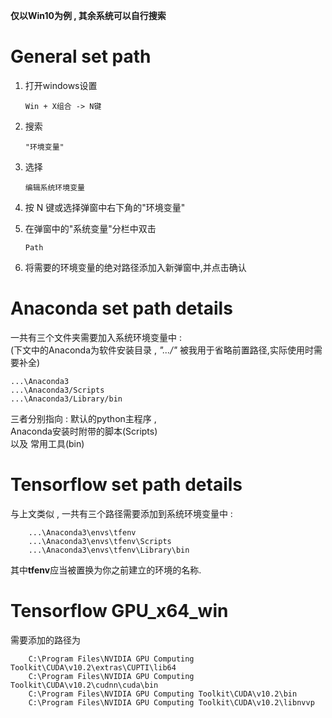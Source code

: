 **仅以Win10为例 , 其余系统可以自行搜索**
# General set path
1.  打开windows设置

        Win + X组合 -> N键 

2.  搜索  
    
        "环境变量"

3.  选择
    
        编辑系统环境变量

4.  按 N 键或选择弹窗中右下角的"环境变量"
5.  在弹窗中的"系统变量"分栏中双击 
    
        Path

6.  将需要的环境变量的绝对路径添加入新弹窗中,并点击确认

# Anaconda set path details
一共有三个文件夹需要加入系统环境变量中 :  
(下文中的Anaconda为软件安装目录 ,  *".../"*  被我用于省略前置路径,实际使用时需要补全)  

    ...\Anaconda3  
    ...\Anaconda3/Scripts  
    ...\Anaconda3/Library/bin  

三者分别指向 :
默认的python主程序 ,  
Anaconda安装时附带的脚本(Scripts)  
以及 常用工具(bin)  
# Tensorflow set path details
与上文类似 , 一共有三个路径需要添加到系统环境变量中 :

        ...\Anaconda3\envs\tfenv
        ...\Anaconda3\envs\tfenv\Scripts
        ...\Anaconda3\envs\tfenv\Library\bin

其中**tfenv**应当被置换为你之前建立的环境的名称.
# Tensorflow GPU_x64_win
需要添加的路径为

        C:\Program Files\NVIDIA GPU Computing Toolkit\CUDA\v10.2\extras\CUPTI\lib64
        C:\Program Files\NVIDIA GPU Computing Toolkit\CUDA\v10.2\cudnn\cuda\bin
        C:\Program Files\NVIDIA GPU Computing Toolkit\CUDA\v10.2\bin
        C:\Program Files\NVIDIA GPU Computing Toolkit\CUDA\v10.2\libnvvp
